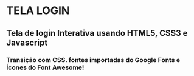 # TELA LOGIN
## Tela de login Interativa usando HTML5, CSS3 e Javascript
### Transição com CSS. fontes importadas do Google Fonts e Ícones do Font Awesome!
